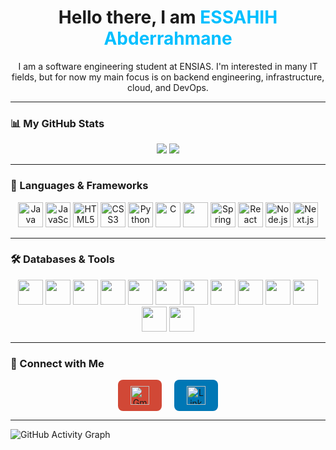 <h1 align="center">Hello there, I am <span style="color:#00BFFF;">ESSAHIH Abderrahmane</span></h1>

<p align="center">
  I am a software engineering student at ENSIAS. I'm interested in many IT fields, but for now my main focus is on backend engineering, infrastructure, cloud, and DevOps.
</p>

---

### 📊 My GitHub Stats

<div align="center">
  <img src="https://github-readme-stats.vercel.app/api?username=ABDERRAHMANE2303&show_icons=true&theme=radical&hide=issues" />
  <img src="https://github-readme-stats.vercel.app/api/top-langs/?username=ABDERRAHMANE2303&layout=compact&theme=radical" />
</div>

---

### 🚀 Languages & Frameworks

<p align="center">
  <img src="https://cdn.jsdelivr.net/gh/devicons/devicon/icons/java/java-original.svg" height="40" alt="Java"/>
  <img src="https://cdn.jsdelivr.net/gh/devicons/devicon/icons/javascript/javascript-original.svg" height="40" alt="JavaScript"/>
  <img src="https://cdn.jsdelivr.net/gh/devicons/devicon/icons/html5/html5-original.svg" height="40" alt="HTML5"/>
  <img src="https://cdn.jsdelivr.net/gh/devicons/devicon/icons/css3/css3-original.svg" height="40" alt="CSS3"/>
  <img src="https://cdn.jsdelivr.net/gh/devicons/devicon/icons/python/python-original.svg" height="40" alt="Python"/>
  <img src="https://cdn.jsdelivr.net/gh/devicons/devicon/icons/c/c-original.svg" height="40" alt="C"/>
  <img src="https://unpkg.com/simple-icons@latest/icons/latex.svg" height="40" />
  <img src="https://cdn.jsdelivr.net/gh/devicons/devicon/icons/spring/spring-original.svg" height="40" alt="Spring Boot"/>
  <img src="https://cdn.jsdelivr.net/gh/devicons/devicon/icons/react/react-original.svg" height="40" alt="React"/>
  <img src="https://cdn.jsdelivr.net/gh/devicons/devicon/icons/nodejs/nodejs-original.svg" height="40" alt="Node.js"/>
  <img src="https://cdn.jsdelivr.net/gh/devicons/devicon/icons/nextjs/nextjs-original.svg" height="40" alt="Next.js Logo" />

</p>

---

### 🛠️ Databases & Tools
<p align="center">
  <img src="https://cdn.jsdelivr.net/gh/devicons/devicon/icons/linux/linux-original.svg" height="40" />
  <img src="https://cdn.jsdelivr.net/gh/devicons/devicon/icons/maven/maven-original.svg" height="40" />
  <img src="https://cdn.jsdelivr.net/gh/devicons/devicon/icons/npm/npm-original-wordmark.svg" height="40" />
  <img src="https://cdn.jsdelivr.net/gh/devicons/devicon/icons/git/git-original.svg" height="40" />
  <img src="https://cdn.jsdelivr.net/gh/devicons/devicon/icons/vagrant/vagrant-original.svg" height="40" />
  <img src="https://cdn.jsdelivr.net/gh/devicons/devicon/icons/docker/docker-original.svg" height="40" />
  <img src="https://cdn.jsdelivr.net/gh/devicons/devicon/icons/jenkins/jenkins-original.svg" height="40" />
  <img src="https://cdn.jsdelivr.net/gh/devicons/devicon/icons/kubernetes/kubernetes-plain.svg" height="40" />
  <img src="https://cdn.jsdelivr.net/gh/devicons/devicon/icons/postgresql/postgresql-original.svg" height="40" />
  <img src="https://cdn.jsdelivr.net/gh/devicons/devicon/icons/ansible/ansible-original.svg" height="40" />
  <img src="https://cdn.jsdelivr.net/gh/devicons/devicon/icons/mysql/mysql-original.svg" height="40" />
  <img src="https://cdn.jsdelivr.net/gh/devicons/devicon/icons/sqlite/sqlite-original.svg" height="40" />
  <img src="https://cdn.jsdelivr.net/gh/devicons/devicon/icons/apachekafka/apachekafka-original.svg" height="40" />
</p>

---

### 🤝 Connect with Me

<p align="center">
  <a href="mailto:essahihabderrahman2020@gmail.com" target="_blank" style="text-decoration: none;">
    <span style="display: inline-block; background-color: #D14836; padding: 10px 20px; border-radius: 8px;">
      <img src="https://upload.wikimedia.org/wikipedia/commons/4/4e/Gmail_Icon.png" height="30" alt="Gmail" style="vertical-align: middle;"/>
    </span>
  </a>
  &nbsp;&nbsp;&nbsp;
  <a href="https://www.linkedin.com/in/abderrahmane-essahih/" target="_blank" style="text-decoration: none;">
    <span style="display: inline-block; background-color: #0077B5; padding: 10px 20px; border-radius: 8px;">
      <img src="https://cdn.jsdelivr.net/gh/devicons/devicon/icons/linkedin/linkedin-original.svg" height="30" alt="LinkedIn" style="vertical-align: middle;"/>
    </span>
  </a>
</p>


---
![GitHub Activity Graph](https://github-readme-activity-graph.vercel.app/graph?username=ABDERRAHMANE2303&theme=react-dark)

